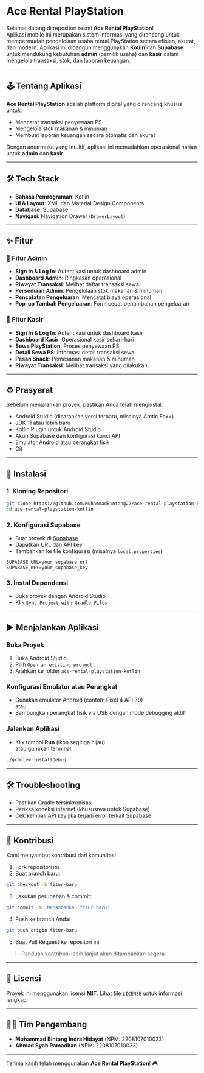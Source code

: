 # Ace Rental PlayStation

Selamat datang di repositori resmi **Ace Rental PlayStation**!  
Aplikasi mobile ini merupakan sistem informasi yang dirancang untuk mempermudah pengelolaan usaha rental PlayStation secara efisien, akurat, dan modern. Aplikasi ini dibangun menggunakan **Kotlin** dan **Supabase** untuk mendukung kebutuhan **admin** (pemilik usaha) dan **kasir** dalam mengelola transaksi, stok, dan laporan keuangan.

---

## 🕹️ Tentang Aplikasi

**Ace Rental PlayStation** adalah platform digital yang dirancang khusus untuk:

- Mencatat transaksi penyewaan PS
- Mengelola stok makanan & minuman
- Membuat laporan keuangan secara otomatis dan akurat

Dengan antarmuka yang intuitif, aplikasi ini memudahkan operasional harian untuk **admin** dan **kasir**.

---

## 🛠️ Tech Stack

- **Bahasa Pemrograman**: Kotlin
- **UI & Layout**: XML dan Material Design Components
- **Database**: Supabase
- **Navigasi**: Navigation Drawer (`DrawerLayout`)

---

## ✨ Fitur

### 👑 Fitur Admin

- **Sign In & Log In**: Autentikasi untuk dashboard admin
- **Dashboard Admin**: Ringkasan operasional
- **Riwayat Transaksi**: Melihat daftar transaksi sewa
- **Persediaan Admin**: Pengelolaan stok makanan & minuman
- **Pencatatan Pengeluaran**: Mencatat biaya operasional
- **Pop-up Tambah Pengeluaran**: Form cepat penambahan pengeluaran

### 💼 Fitur Kasir

- **Sign In & Log In**: Autentikasi untuk dashboard kasir
- **Dashboard Kasir**: Operasional kasir sehari-hari
- **Sewa PlayStation**: Proses penyewaan PS
- **Detail Sewa PS**: Informasi detail transaksi sewa
- **Pesan Snack**: Pemesanan makanan & minuman
- **Riwayat Transaksi**: Melihat transaksi yang dilakukan

---

## ⚙️ Prasyarat

Sebelum menjalankan proyek, pastikan Anda telah menginstal:

- Android Studio (disarankan versi terbaru, misalnya Arctic Fox+)
- JDK 11 atau lebih baru
- Kotlin Plugin untuk Android Studio
- Akun Supabase dan konfigurasi kunci API
- Emulator Android atau perangkat fisik
- Git

---

## 🚀 Instalasi

### 1. Kloning Repositori

```bash
git clone https://github.com/MuhammadBintang27/ace-rental-playstation-kotlin.git
cd ace-rental-playstation-kotlin
```

### 2. Konfigurasi Supabase

- Buat proyek di [Supabase](https://supabase.io/)
- Dapatkan URL dan API key
- Tambahkan ke file konfigurasi (misalnya `local.properties`)

```properties
SUPABASE_URL=your_supabase_url
SUPABASE_KEY=your_supabase_key
```

### 3. Instal Dependensi

- Buka proyek dengan Android Studio
- Klik `Sync Project with Gradle Files`

---

## ▶️ Menjalankan Aplikasi

### Buka Proyek

1. Buka Android Studio
2. Pilih `Open an existing project`
3. Arahkan ke folder `ace-rental-playstation-kotlin`

### Konfigurasi Emulator atau Perangkat

- Gunakan emulator Android (contoh: Pixel 4 API 30)  
  atau
- Sambungkan perangkat fisik via USB dengan mode debugging aktif

### Jalankan Aplikasi

- Klik tombol **Run** (ikon segitiga hijau)  
  atau gunakan terminal:

```bash
./gradlew installDebug
```

---

## 🛠 Troubleshooting

- Pastikan Gradle tersinkronisasi
- Periksa koneksi internet (khususnya untuk Supabase)
- Cek kembali API key jika terjadi error terkait Supabase

---

## 🤝 Kontribusi

Kami menyambut kontribusi dari komunitas!

1. Fork repositori ini
2. Buat branch baru:

```bash
git checkout -b fitur-baru
```

3. Lakukan perubahan & commit:

```bash
git commit -m 'Menambahkan fitur baru'
```

4. Push ke branch Anda:

```bash
git push origin fitur-baru
```

5. Buat Pull Request ke repositori ini

> Panduan kontribusi lebih lanjut akan ditambahkan segera.

---

## 📄 Lisensi

Proyek ini menggunakan lisensi **MIT**. Lihat file `LICENSE` untuk informasi lengkap.

---

## 👨‍💻 Tim Pengembang

- **Muhammad Bintang Indra Hidayat** (NPM: 2208107010023)  
- **Ahmad Syah Ramadhan** (NPM: 2208107010033)

---

Terima kasih telah menggunakan **Ace Rental PlayStation**! 🎮
